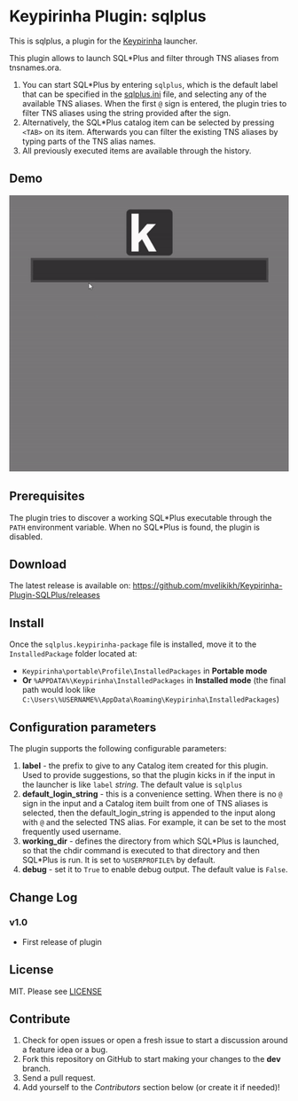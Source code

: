 # Keypirinha Plugin: sqlplus

This is sqlplus, a plugin for the
[Keypirinha](http://keypirinha.com) launcher.

This plugin allows to launch SQL\*Plus and filter through TNS aliases 
from tnsnames.ora.
1. You can start SQL\*Plus by entering `sqlplus`, which is the default label 
that can be specified in the [sqlplus.ini](src/sqlplus.ini) file, and selecting any of the available 
TNS aliases. When the first `@` sign is entered, the plugin tries to filter TNS aliases 
using the string provided after the sign.
2. Alternatively, the SQL\*Plus catalog item can be selected by pressing `<TAB>`
on its item. Afterwards you can filter the existing TNS aliases by typing parts 
of the TNS alias names.
3. All previously executed items are available through the history.

## Demo

![demo](media/sqlplus_launch.gif)

## Prerequisites

The plugin tries to discover a working SQL\*Plus executable through the `PATH` environment variable.
When no SQL\*Plus is found, the plugin is disabled.

## Download

The latest release is available on:
https://github.com/mvelikikh/Keypirinha-Plugin-SQLPlus/releases


## Install

Once the `sqlplus.keypirinha-package` file is installed,
move it to the `InstalledPackage` folder located at:

* `Keypirinha\portable\Profile\InstalledPackages` in **Portable mode**
* **Or** `%APPDATA%\Keypirinha\InstalledPackages` in **Installed mode** (the
  final path would look like
  `C:\Users\%USERNAME%\AppData\Roaming\Keypirinha\InstalledPackages`)


## Configuration parameters

The plugin supports the following configurable parameters:
1. **label** - the prefix to give to any Catalog item created for this plugin.
Used to provide suggestions, so that the plugin kicks in if the input in 
the launcher is like `label` *string*. The default value is `sqlplus`
2. **default_login_string** - this is a convenience setting. When there is 
no `@` sign in the input and a Catalog item built from one of TNS aliases 
is selected, then the default_login_string is appended to the input along with `@` 
and the selected TNS alias. For example, it can be set to the most frequently used username.
3. **working_dir** - defines the directory from which SQL\*Plus is launched, 
so that the chdir command is executed to that directory and then SQL\*Plus is run.
It is set to `%USERPROFILE%` by default.
4. **debug** - set it to `True` to enable debug output. The default value is `False`.

## Change Log

### v1.0

* First release of plugin


## License

MIT. Please see [LICENSE](LICENSE)

## Contribute

1. Check for open issues or open a fresh issue to start a discussion around a
   feature idea or a bug.
2. Fork this repository on GitHub to start making your changes to the **dev**
   branch.
3. Send a pull request.
4. Add yourself to the *Contributors* section below (or create it if needed)!
